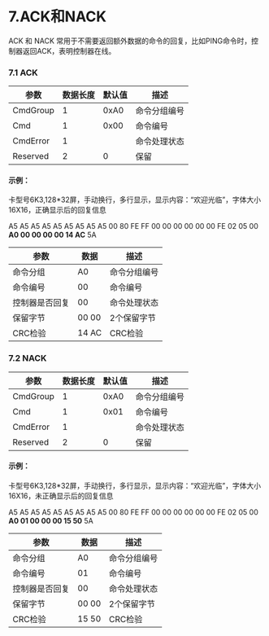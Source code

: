 # 7.ACK和NACK

ACK 和 NACK 常用于不需要返回额外数据的命令的回复，比如PING命令时，控制器返回ACK，表明控制器在线。

### 7.1 ACK
| 参数     | 数据长度 | 默认值 | 描述         |
| -------- | -------- | ------ | ------------ |
| CmdGroup | 1        | 0xA0   | 命令分组编号 |
| Cmd      | 1        | 0x00   | 命令编号     |
| CmdError | 1        |        | 命令处理状态 |
| Reserved | 2        | 0      | 保留         |

#### 示例：

卡型号6K3,128*32屏，手动换行，多行显示，显示内容：“欢迎光临”，字体大小16X16，正确显示后的回复信息

A5 A5 A5 A5 A5 A5 A5 A5 A5 00 80 FE FF 00 00 00 00 00 00 FE 02 05 00 **A0 00 00 00 00 14 AC** 5A

| 参数           | 数据  | 描述         |
| -------------- | ----- | ------------ |
| 命令分组       | A0    | 命令分组编号 |
| 命令编号       | 00    | 命令编号     |
| 控制器是否回复 | 00    | 命令处理状态 |
| 保留字节       | 00 00 | 2个保留字节  |
| CRC检验        | 14 AC | CRC检验      |

### 7.2 NACK
| 参数     | 数据长度 | 默认值 | 描述         |
| -------- | -------- | ------ | ------------ |
| CmdGroup | 1        | 0xA0   | 命令分组编号 |
| Cmd      | 1        | 0x01   | 命令编号     |
| CmdError | 1        |        | 命令处理状态 |
| Reserved | 2        | 0      | 保留         |

#### 示例：

卡型号6K3,128*32屏，手动换行，多行显示，显示内容：“欢迎光临”，字体大小16X16，未正确显示后的回复信息

A5 A5 A5 A5 A5 A5 A5 A5 A5 00 80 FE FF 00 00 00 00 00 00 FE 02 05 00 **A0 01 00 00 00 15 50** 5A

| 参数           | 数据  | 描述         |
| -------------- | ----- | ------------ |
| 命令分组       | A0    | 命令分组编号 |
| 命令编号       | 01    | 命令编号     |
| 控制器是否回复 | 00    | 命令处理状态 |
| 保留字节       | 00 00 | 2个保留字节  |
| CRC检验        | 15 50 | CRC检验      |